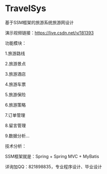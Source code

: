 # TravelSys
基于SSM框架的旅游系统旅游网设计

演示视频链接：https://live.csdn.net/v/181393

功能模块：

1.旅游路线

2.旅游景点

3.旅游酒店

4.旅游车票

5.旅游保险

6.旅游策略

7.订单管理

8.留言管理

9.数据分析...

技术分析：

SSM框架就是：Spring + Spring MVC + MyBatis

详询加QQ：821898835，专业程序设计、毕业设计
